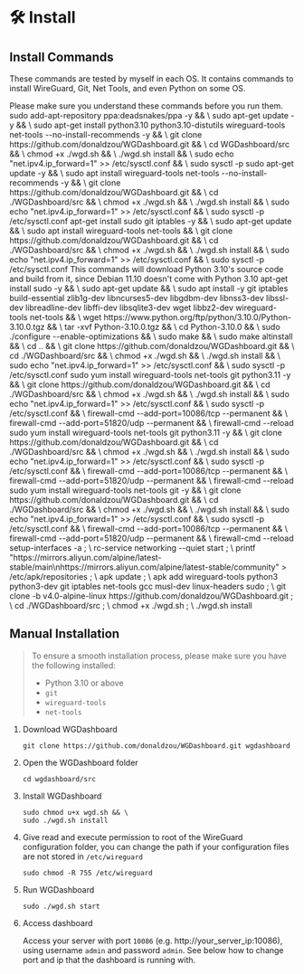 # 🛠 Install

## Install Commands

These commands are tested by myself in each OS. It contains commands to install WireGuard, Git, Net Tools, and even Python on some OS.

<warning>
Please make sure you understand these commands before you run them.
</warning>

<tabs>
    <tab title="Ubuntu">
		<chapter title="20.04 LTS">
			<code-block lang="shell">
				sudo add-apt-repository ppa:deadsnakes/ppa -y && \
				sudo apt-get update -y && \
				sudo apt-get install python3.10 python3.10-distutils wireguard-tools net-tools --no-install-recommends -y && \
				git clone https://github.com/donaldzou/WGDashboard.git && \
				cd WGDashboard/src && \
				chmod +x ./wgd.sh && \
				./wgd.sh install && \
				sudo echo "net.ipv4.ip_forward=1" >> /etc/sysctl.conf && \
				sudo sysctl -p
			</code-block>
		</chapter>
		<chapter title="22.04 LTS and 24.02 LTS">
			<code-block lang="shell">
				sudo apt-get update -y && \
				sudo apt install wireguard-tools net-tools --no-install-recommends -y && \
				git clone https://github.com/donaldzou/WGDashboard.git && \
				cd ./WGDashboard/src && \
				chmod +x ./wgd.sh && \
				./wgd.sh install && \
				sudo echo "net.ipv4.ip_forward=1" >> /etc/sysctl.conf && \
				sudo sysctl -p /etc/sysctl.conf
			</code-block>
		</chapter>
    </tab>
    <tab title="Debian">
		<chapter title="12.6">
			<code-block lang="shell">
				apt-get install sudo git iptables -y && \ 
				sudo apt-get update && \
				sudo apt install wireguard-tools net-tools && \
				git clone https://github.com/donaldzou/WGDashboard.git && \
				cd ./WGDashboard/src && \
				chmod +x ./wgd.sh && \
				./wgd.sh install && \
				sudo echo "net.ipv4.ip_forward=1" >> /etc/sysctl.conf && \
				sudo sysctl -p /etc/sysctl.conf
			</code-block>
		</chapter>
		<chapter title="11.10">
			<warning>This commands will download Python 3.10's source code and build from it, since Debian 11.10 doesn't come with Python 3.10</warning>
			<code-block lang="shell">
				apt-get install sudo -y && \ 
				sudo apt-get update && \ 
				sudo apt install -y git iptables build-essential zlib1g-dev libncurses5-dev libgdbm-dev libnss3-dev libssl-dev libreadline-dev libffi-dev libsqlite3-dev wget libbz2-dev wireguard-tools net-tools && \ 
				wget https://www.python.org/ftp/python/3.10.0/Python-3.10.0.tgz && \ 
				tar -xvf Python-3.10.0.tgz && \ 
				cd Python-3.10.0 && \ 
				sudo ./configure --enable-optimizations && \ 
				sudo make && \ 
				sudo make altinstall && \ 
				cd .. && \ 
				git clone https://github.com/donaldzou/WGDashboard.git && \ 
				cd ./WGDashboard/src && \ 
				chmod +x ./wgd.sh && \ 
				./wgd.sh install && \ 
				sudo echo "net.ipv4.ip_forward=1" >> /etc/sysctl.conf && \
				sudo sysctl -p /etc/sysctl.conf
			</code-block>
		</chapter>
    </tab>
    <tab title="Red Hat Enterprise Linux">
		<chapter title="9.4">
			<code-block lang="shell">
				sudo yum install wireguard-tools net-tools git python3.11 -y && \
				git clone https://github.com/donaldzou/WGDashboard.git && \
				cd ./WGDashboard/src && \
				chmod +x ./wgd.sh && \
				./wgd.sh install && \
				sudo echo "net.ipv4.ip_forward=1" >> /etc/sysctl.conf && \
				sudo sysctl -p /etc/sysctl.conf && \
				firewall-cmd --add-port=10086/tcp --permanent && \
				firewall-cmd --add-port=51820/udp --permanent && \
				firewall-cmd --reload
			</code-block>
		</chapter>
    </tab>
    <tab title="CentOS">
		<chapter title="9-Stream">
			<code-block lang="shell">
				sudo yum install wireguard-tools net-tools git python3.11 -y && \
				git clone https://github.com/donaldzou/WGDashboard.git && \
				cd ./WGDashboard/src && \
				chmod +x ./wgd.sh && \
				./wgd.sh install && \
				sudo echo "net.ipv4.ip_forward=1" >> /etc/sysctl.conf && \
				sudo sysctl -p /etc/sysctl.conf && \
				firewall-cmd --add-port=10086/tcp --permanent && \
				firewall-cmd --add-port=51820/udp --permanent && \
				firewall-cmd --reload
			</code-block>
		</chapter>
    </tab>
    <tab title="Fedora">
		<chapter title="40, 39 and 38">
			<code-block lang="shell">
				sudo yum install wireguard-tools net-tools git -y && \
				git clone https://github.com/donaldzou/WGDashboard.git && \
				cd ./WGDashboard/src && \
				chmod +x ./wgd.sh && \
				./wgd.sh install && \
				sudo echo "net.ipv4.ip_forward=1" >> /etc/sysctl.conf && \
				sudo sysctl -p /etc/sysctl.conf && \
				firewall-cmd --add-port=10086/tcp --permanent && \
				firewall-cmd --add-port=51820/udp --permanent && \
				firewall-cmd --reload
			</code-block>
		</chapter>
    </tab>
    <tab title="Alpine Linux">
		<chapter title="3.20.2">
			<code-block lang="shell">
               setup-interfaces -a ; \
               rc-service networking --quiet start ; \
               printf "https://mirrors.aliyun.com/alpine/latest-stable/main\nhttps://mirrors.aliyun.com/alpine/latest-stable/community" > /etc/apk/repositories ; \
               apk update ; \
               apk add wireguard-tools python3 python3-dev git iptables net-tools gcc musl-dev linux-headers sudo ; \
               git clone -b v4.0-alpine-linux https://github.com/donaldzou/WGDashboard.git ; \
               cd ./WGDashboard/src ; \
               chmod +x ./wgd.sh ; \
               ./wgd.sh install
			</code-block>
		</chapter>
    </tab>
</tabs>

## Manual Installation

> To ensure a smooth installation process, please make sure you have the following installed:
> - Python 3.10 or above
> - `git`
> - `wireguard-tools`
> - `net-tools`

1. Download WGDashboard

   ```shell
   git clone https://github.com/donaldzou/WGDashboard.git wgdashboard

2. Open the WGDashboard folder

   ```shell
   cd wgdashboard/src
   ```

3. Install WGDashboard

   ```shell
   sudo chmod u+x wgd.sh && \
   sudo ./wgd.sh install
   ```

4. Give read and execute permission to root of the WireGuard configuration folder, you can change the path if your configuration files are not stored in `/etc/wireguard`

   ```shell
   sudo chmod -R 755 /etc/wireguard
   ```

5. Run WGDashboard

   ```shell
   sudo ./wgd.sh start
   ```

6. Access dashboard

   Access your server with port `10086` (e.g. http://your_server_ip:10086), using username `admin` and password `admin`. See below how to change port and ip that the dashboard is running with.



